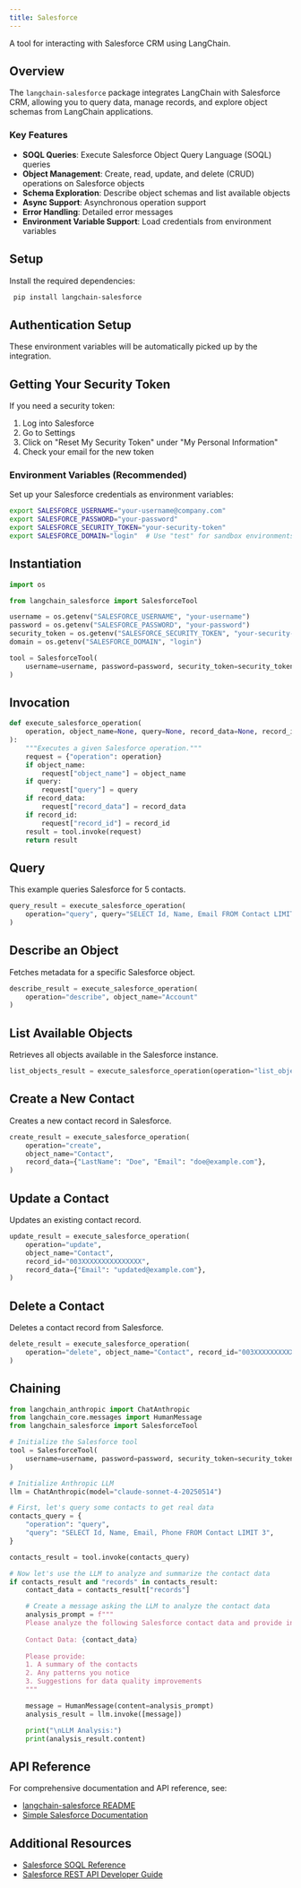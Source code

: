 ```yaml
---
title: Salesforce
---
```


A tool for interacting with Salesforce CRM using LangChain.

## Overview

The `langchain-salesforce` package integrates LangChain with Salesforce CRM,
allowing you to query data, manage records, and explore object schemas
from LangChain applications.

### Key Features

- **SOQL Queries**: Execute Salesforce Object Query Language (SOQL) queries
- **Object Management**: Create, read, update, and delete (CRUD) operations on Salesforce objects  
- **Schema Exploration**: Describe object schemas and list available objects
- **Async Support**: Asynchronous operation support
- **Error Handling**: Detailed error messages
- **Environment Variable Support**: Load credentials from environment variables

## Setup

Install the required dependencies:

```bash
 pip install langchain-salesforce
 ```

## Authentication Setup

These environment variables will be automatically picked up by the integration.

## Getting Your Security Token

If you need a security token:

 1. Log into Salesforce
 2. Go to Settings
 3. Click on "Reset My Security Token" under "My Personal Information"
 4. Check your email for the new token

### Environment Variables (Recommended)

 Set up your Salesforce credentials as environment variables:

 ```bash
 export SALESFORCE_USERNAME="your-username@company.com"
 export SALESFORCE_PASSWORD="your-password"
 export SALESFORCE_SECURITY_TOKEN="your-security-token"
 export SALESFORCE_DOMAIN="login"  # Use "test" for sandbox environments
 ```

## Instantiation

```python
import os

from langchain_salesforce import SalesforceTool

username = os.getenv("SALESFORCE_USERNAME", "your-username")
password = os.getenv("SALESFORCE_PASSWORD", "your-password")
security_token = os.getenv("SALESFORCE_SECURITY_TOKEN", "your-security-token")
domain = os.getenv("SALESFORCE_DOMAIN", "login")

tool = SalesforceTool(
    username=username, password=password, security_token=security_token, domain=domain
)
```

## Invocation

```python
def execute_salesforce_operation(
    operation, object_name=None, query=None, record_data=None, record_id=None
):
    """Executes a given Salesforce operation."""
    request = {"operation": operation}
    if object_name:
        request["object_name"] = object_name
    if query:
        request["query"] = query
    if record_data:
        request["record_data"] = record_data
    if record_id:
        request["record_id"] = record_id
    result = tool.invoke(request)
    return result
```

## Query

This example queries Salesforce for 5 contacts.

```python
query_result = execute_salesforce_operation(
    operation="query", query="SELECT Id, Name, Email FROM Contact LIMIT 5"
)
```

## Describe an Object

Fetches metadata for a specific Salesforce object.

```python
describe_result = execute_salesforce_operation(
    operation="describe", object_name="Account"
)
```

## List Available Objects

Retrieves all objects available in the Salesforce instance.

```python
list_objects_result = execute_salesforce_operation(operation="list_objects")
```

## Create a New Contact

Creates a new contact record in Salesforce.

```python
create_result = execute_salesforce_operation(
    operation="create",
    object_name="Contact",
    record_data={"LastName": "Doe", "Email": "doe@example.com"},
)
```

## Update a Contact

Updates an existing contact record.

```python
update_result = execute_salesforce_operation(
    operation="update",
    object_name="Contact",
    record_id="003XXXXXXXXXXXXXXX",
    record_data={"Email": "updated@example.com"},
)
```

## Delete a Contact

Deletes a contact record from Salesforce.

```python
delete_result = execute_salesforce_operation(
    operation="delete", object_name="Contact", record_id="003XXXXXXXXXXXXXXX"
)
```

## Chaining

```python
from langchain_anthropic import ChatAnthropic
from langchain_core.messages import HumanMessage
from langchain_salesforce import SalesforceTool

# Initialize the Salesforce tool
tool = SalesforceTool(
    username=username, password=password, security_token=security_token, domain=domain
)

# Initialize Anthropic LLM
llm = ChatAnthropic(model="claude-sonnet-4-20250514")

# First, let's query some contacts to get real data
contacts_query = {
    "operation": "query",
    "query": "SELECT Id, Name, Email, Phone FROM Contact LIMIT 3",
}

contacts_result = tool.invoke(contacts_query)

# Now let's use the LLM to analyze and summarize the contact data
if contacts_result and "records" in contacts_result:
    contact_data = contacts_result["records"]

    # Create a message asking the LLM to analyze the contact data
    analysis_prompt = f"""
    Please analyze the following Salesforce contact data and provide insights:
    
    Contact Data: {contact_data}
    
    Please provide:
    1. A summary of the contacts
    2. Any patterns you notice
    3. Suggestions for data quality improvements
    """

    message = HumanMessage(content=analysis_prompt)
    analysis_result = llm.invoke([message])

    print("\nLLM Analysis:")
    print(analysis_result.content)
```

## API Reference

For comprehensive documentation and API reference, see:

- [langchain-salesforce README](https://github.com/colesmcintosh/langchain-salesforce/blob/main/README.md)
- [Simple Salesforce Documentation](https://simple-salesforce.readthedocs.io/en/latest/)

## Additional Resources

- [Salesforce SOQL Reference](https://developer.salesforce.com/docs/atlas.en-us.soql_sosl.meta/soql_sosl/)
- [Salesforce REST API Developer Guide](https://developer.salesforce.com/docs/atlas.en-us.api_rest.meta/api_rest/)
